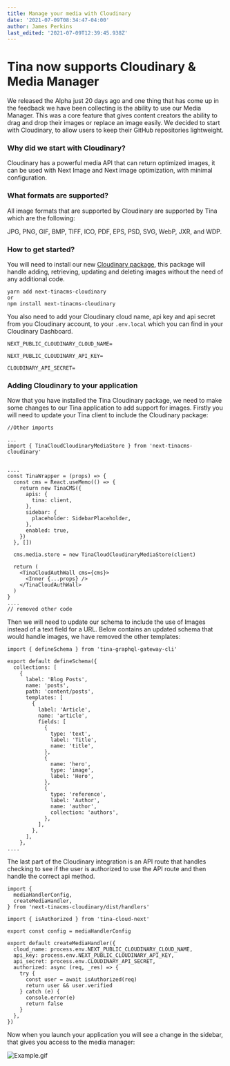 ```yaml
---
title: Manage your media with Cloudinary
date: '2021-07-09T08:34:47-04:00'
author: James Perkins
last_edited: '2021-07-09T12:39:45.938Z'
---
```

# Tina now supports Cloudinary & Media Manager

We released the Alpha just 20 days ago and one thing that has come up in the feedback we have been collecting is the ability to use our Media Manager. This was a core feature that gives content creators the ability to drag and drop their images or replace an image easily. We decided to start with Cloudinary, to allow users to keep their GitHub repositories lightweight.

### Why did we start with Cloudinary?

Cloudinary has a powerful media API that can return optimized images, it can  be used with Next Image and Next image optimization, with minimal configuration.

### What formats are supported?

All image formats that are supported by Cloudinary are supported by Tina which are the following:

JPG, PNG, GIF, BMP, TIFF, ICO, PDF, EPS, PSD, SVG, WebP, JXR, and WDP.

### How to get started?

You will need to install our new [Cloudinary package](https://www.npmjs.com/package/next-tinacms-cloudinary), this package will handle adding, retrieving, updating and deleting images without the need of any additional code.

```other
yarn add next-tinacms-cloudinary
or
npm install next-tinacms-cloudinary
```

You also need to add your Cloudinary cloud name, api key and api secret from you Cloudinary account, to your `.env.local`  which you can find in your Cloudinary Dashboard.

```other
NEXT_PUBLIC_CLOUDINARY_CLOUD_NAME=

NEXT_PUBLIC_CLOUDINARY_API_KEY=

CLOUDINARY_API_SECRET=
```

### Adding Cloudinary to your application

Now that you have installed the Tina Cloudinary package, we need to make some changes to our Tina application to add support for images. Firstly you will need to update your Tina client to include the Cloudinary package:

```other
//Other imports

...
import { TinaCloudCloudinaryMediaStore } from 'next-tinacms-cloudinary'


....
const TinaWrapper = (props) => {
  const cms = React.useMemo(() => {
    return new TinaCMS({
      apis: {
        tina: client,
      },
      sidebar: {
        placeholder: SidebarPlaceholder,
      },
      enabled: true,
    })
  }, [])

  cms.media.store = new TinaCloudCloudinaryMediaStore(client)

  return (
    <TinaCloudAuthWall cms={cms}>
      <Inner {...props} />
    </TinaCloudAuthWall>
  )
}
....
// removed other code
```

Then we will need to update our schema to include the use of Images instead of a text field for a URL. Below contains an updated schema that would handle images, we have removed the other templates:

```other
import { defineSchema } from 'tina-graphql-gateway-cli'

export default defineSchema({
  collections: [
    {
      label: 'Blog Posts',
      name: 'posts',
      path: 'content/posts',
      templates: [
        {
          label: 'Article',
          name: 'article',
          fields: [
            {
              type: 'text',
              label: 'Title',
              name: 'title',
            },
            {
              name: 'hero',
              type: 'image',
              label: 'Hero',
            },
            {
              type: 'reference',
              label: 'Author',
              name: 'author',
              collection: 'authors',
            },
          ],
        },
      ],
    },
....
```

The last part of the Cloudinary integration is an API route that handles checking to see if the user is authorized to use the API route and then handle the correct api method.

```other
import {
  mediaHandlerConfig,
  createMediaHandler,
} from 'next-tinacms-cloudinary/dist/handlers'

import { isAuthorized } from 'tina-cloud-next'

export const config = mediaHandlerConfig

export default createMediaHandler({
  cloud_name: process.env.NEXT_PUBLIC_CLOUDINARY_CLOUD_NAME,
  api_key: process.env.NEXT_PUBLIC_CLOUDINARY_API_KEY,
  api_secret: process.env.CLOUDINARY_API_SECRET,
  authorized: async (req, _res) => {
    try {
      const user = await isAuthorized(req)
      return user && user.verified
    } catch (e) {
      console.error(e)
      return false
    }
  },
})
```

Now when you launch your application you will see a change in the sidebar, that gives you access to the media manager:

![Example.gif](https://res.cloudinary.com/dub20ptvt/image/upload/v1625834243/Tina/AnimatedImage_z7kaub.gif)
